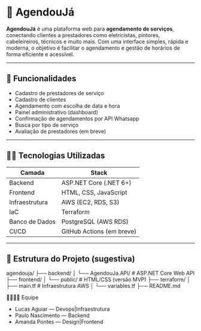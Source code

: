 # 📅 AgendouJá

**AgendouJá** é uma plataforma web para **agendamento de serviços**, conectando clientes a prestadores como eletricistas, pintores, cabeleireiros, técnicos e muito mais. Com uma interface simples, rápida e moderna, o objetivo é facilitar o agendamento e gestão de horários de forma eficiente e acessível.

---

## 🚀 Funcionalidades

- Cadastro de prestadores de serviço
- Cadastro de clientes
- Agendamento com escolha de data e hora
- Painel administrativo (dashboard)
- Confirmação de agendamentos por API Whatsapp
- Busca por tipo de serviço
- Avaliação de prestadores (em breve)

---

## 🧑‍💻 Tecnologias Utilizadas

| Camada         | Stack                         |
|----------------|-------------------------------|
| Backend        | ASP.NET Core (.NET 6+)        |
| Frontend       | HTML, CSS, JavaScript         |
| Infraestrutura | AWS (EC2, RDS, S3)            |
| IaC            | Terraform                     |
| Banco de Dados | PostgreSQL (AWS RDS)          |
| CI/CD          | GitHub Actions (em breve)     |

---

## 📁 Estrutura do Projeto (sugestiva)

agendouja/
├── backend/
│ └── AgendouJa.API/ # ASP.NET Core Web API
├── frontend/
│ └── public/ # HTML/CSS (versão MVP)
├── terraform/
│ ├── main.tf # Infraestrutura AWS
│ └── variables.tf
├── README.md


👨‍👩‍👧‍👦 Equipe

- Lucas Aguiar — Devops|Infraestrutura
- Paulo Nascimento — Backend
- Amanda Pontes — Design|Frontend
